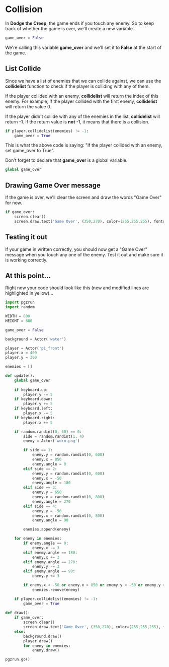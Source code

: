 # Collision

In **Dodge the Creep**, the game ends if you touch any enemy. So to keep track of whether the game is over, we'll create a new variable...

```python
game_over = False
```

We're calling this variable **game_over** and we'll set it to **False** at the start of the game.

## List Collide

Since we have a list of enemies that we can collide against, we can use the **collidelist** function to check if the player is colliding with any of them.

If the player collided with an enemy, **collidelist** will return the index of this enemy. For example, if the player collided with the first enemy, **collidelist** will return the value 0.

If the player didn't collide with any of the enemies in the list, **collidelist** will return -1. If the return value is **not** -1, it means that there is a collision.

```python
if player.collidelist(enemies) != -1:
    game_over = True
```

This is what the above code is saying: "If the player collided with an enemy, set game_over to True".

Don't forget to declare that **game_over** is a global variable.

```python
global game_over
```

## Drawing Game Over message

If the game is over, we'll clear the screen and draw the words "Game Over" for now.

```python
if game_over:
    screen.clear()
    screen.draw.text('Game Over', (350,270), color=(255,255,255), fontsize=30)
```

## Testing it out

If your game in written correctly, you should now get a "Game Over" message when you touch any one of the enemy. Test it out and make sure it is working correctly.

## At this point...

Right now your code should look like this (new and modified lines are highlighted in yellow)...

```python hl_lines="7 18 65 66 69 70 71 72"
import pgzrun
import random

WIDTH = 800
HEIGHT = 600

game_over = False

background = Actor('water')

player = Actor('p1_front')
player.x = 400
player.y = 300

enemies = []

def update():
    global game_over
    
    if keyboard.up:
        player.y -= 5
    if keyboard.down:
        player.y += 5
    if keyboard.left:
        player.x -= 5
    if keyboard.right:
        player.x += 5

    if random.randint(0, 60) == 0:
        side = random.randint(1, 4)
        enemy = Actor('worm.png')

        if side == 1:
            enemy.y = random.randint(0, 600)
            enemy.x = 850
            enemy.angle = 0
        elif side == 2:
            enemy.y = random.randint(0, 600)
            enemy.x = -50
            enemy.angle = 180
        elif side == 3:
            enemy.y = 650
            enemy.x = random.randint(0, 800)
            enemy.angle = 270
        elif side == 4:
            enemy.y = -50
            enemy.x = random.randint(0, 800)
            enemy.angle = 90

        enemies.append(enemy)

    for enemy in enemies:
        if enemy.angle == 0:
            enemy.x -= 3
        elif enemy.angle == 180:
            enemy.x += 3
        elif enemy.angle == 270:
            enemy.y -= 3
        elif enemy.angle == 90:
            enemy.y += 3

        if enemy.x < -50 or enemy.x > 850 or enemy.y < -50 or enemy.y > 650:
            enemies.remove(enemy)

    if player.collidelist(enemies) != -1:
        game_over = True
    
def draw():
    if game_over:
        screen.clear()
        screen.draw.text('Game Over', (350,270), color=(255,255,255), fontsize=30)
    else:
        background.draw()
        player.draw()
        for enemy in enemies:
            enemy.draw()

pgzrun.go()

```